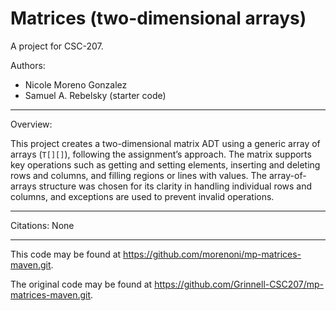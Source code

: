 # Matrices (two-dimensional arrays)

A project for CSC-207.

Authors:

* Nicole Moreno Gonzalez 
* Samuel A. Rebelsky (starter code)

---

Overview:

This project creates a two-dimensional matrix ADT using a generic array of arrays (`T[][]`), following the assignment’s approach. The matrix supports key operations such as getting and setting elements, inserting and deleting rows and columns, and filling regions or lines with values. The array-of-arrays structure was chosen for its clarity in handling individual rows and columns, and exceptions are used to prevent invalid operations. 

---

Citations:
None

---

This code may be found at <https://github.com/morenoni/mp-matrices-maven.git>. 

The original code may be found at <https://github.com/Grinnell-CSC207/mp-matrices-maven.git>.
